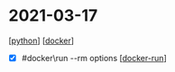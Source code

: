 # 2021-03-17

[[python]]
[[docker]]
- [x] #docker\run --rm options [[docker-run]]

[//begin]: # "Autogenerated link references for markdown compatibility"
[python]: ../../../../devops/2-code/learning/language/python/python.md "Python"
[docker]: ../../../../devops/7-operate/learning/docker/docker.md "Docker"
[docker-run]: ../../../../devops/7-operate/learning/docker/docker-run.md "docker-run"
[//end]: # "Autogenerated link references"